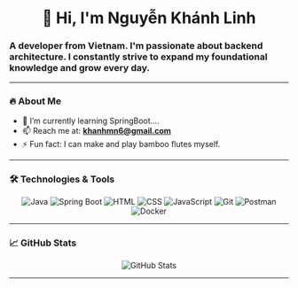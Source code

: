 <h1 align="center">👋 Hi, I'm Nguyễn Khánh Linh</h1>
<h3 align="">A developer from Vietnam. I'm passionate about backend architecture. I constantly strive to expand my foundational knowledge and grow every day.</h3>


---

### 🔥 About Me
- 🌱 I’m currently learning SpringBoot....
- 📫 Reach me at: **khanhmn6@gmail.com**
- ⚡ Fun fact: I can make and play bamboo flutes myself.

---

### 🛠️ Technologies & Tools
<p align="center">
  <img src="https://img.shields.io/badge/Java-ED8B00?style=for-the-badge&logo=java&logoColor=white" alt="Java" />
  <img src="https://img.shields.io/badge/Spring%20Boot-6DB33F?style=for-the-badge&logo=spring-boot&logoColor=white" alt="Spring Boot" />
  <img src="https://img.shields.io/badge/HTML-E34F26?style=for-the-badge&logo=html5&logoColor=white" alt="HTML" />
  <img src="https://img.shields.io/badge/CSS-1572B6?style=for-the-badge&logo=css3&logoColor=white" alt="CSS" />
  <img src="https://img.shields.io/badge/JavaScript-F7DF1E?style=for-the-badge&logo=javascript&logoColor=black" alt="JavaScript" />
  <img src="https://img.shields.io/badge/Git-F05032?style=for-the-badge&logo=git&logoColor=white" alt="Git" />
  <img src="https://img.shields.io/badge/Postman-FF6C37?style=for-the-badge&logo=postman&logoColor=white" alt="Postman" />
  <img src="https://img.shields.io/badge/Docker-2496ED?style=for-the-badge&logo=docker&logoColor=white" alt="Docker" />
</p>


---

### 📈 GitHub Stats
<p align="center">
  <img src="https://github-readme-stats.vercel.app/api?username=nguyenklinh&show_icons=true&theme=radical" alt="GitHub Stats" />
</p>

---
